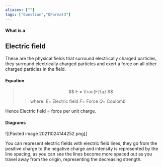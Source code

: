 ```yaml
---
aliases: [""]
tags: ["Question","QFormat3"]
---
```


#### What is a
## Electric field
These are the physical fields that surround electrically charged particles, they surround electrically charged particles and exert a force on all other charged particles in the field.

#### Equation

> $$ E = \frac{F}{q} $$ 
>> where:
>> $E=$ Electric field 
>> $F=$ Force
>> $Q=$ Coulomb

Hence Electric field = force per unit charge.

#### Diagrams
![[Pasted image 20211024144252.png]]

You can represent electric fields with electric field lines, they go from the positive charge to the negative charge and intensity is represented by the line spacing, as you can see the lines become more spaced out as you travel away from the origin, representing the decreasing strength.

